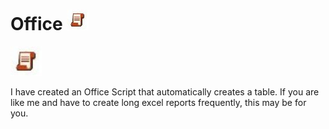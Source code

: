 # Office ![Alt Text](Images/OSLogo.jpg)
<img src="Images/OSLogo.jpg" alt="Alt Text" width="50"/>



I have created an Office Script that automatically creates a table. If you are like me and have to create long excel reports frequently, this may be for you. 
